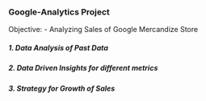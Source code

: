 ### Google-Analytics Project

Objective: - Analyzing Sales of Google Mercandize Store 

#####  1. Data Analysis of Past Data
#####  2. Data Driven Insights for different metrics
#####  3. Strategy for Growth of Sales

